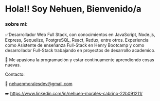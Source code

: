 # Hola!! Soy Nehuen, Bienvenido/a  

### sobre mi:

✅Desarrollador Web Full Stack, con conocimientos en JavaScript, Node.js, Express, Sequelize, PostgreSQL, React, Redux, entre otros.
Experiencia como Asistente de enseñanza Full-Stack en Henry Bootcamp y como desarrollador Full-Stack trabajando en proyectos de desarrollo academico.

🚀 Me apasiona la programación y estar continuamente aprendiendo cosas nuevas.


Contacto:

📩 nehuenmoralesdev@gmail.com

➡️ https://www.linkedin.com/in/nehuen-morales-cabrino-22b091211/

